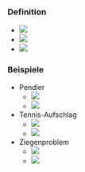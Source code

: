 ### Definition
+ ![](../../z_images/Pasted%20image%2020221111180739.png)
+ ![](../../z_images/Pasted%20image%2020221111181031.png)
+ ![](../../z_images/Pasted%20image%2020221111181043.png)

### Beispiele
+ Pendler
	+ ![](../../z_images/Pasted%20image%2020221111181245.png)
	+ ![](../../z_images/Pasted%20image%2020221111181617.png)
+ Tennis-Aufschlag
	+ ![](../../z_images/Pasted%20image%2020221111181817.png)
	+ ![](../../z_images/Pasted%20image%2020221111181950.png)
+ Ziegenproblem
	+ ![](../../z_images/Pasted%20image%2020221111182044.png)
	+ ![](../../z_images/Pasted%20image%2020221111182805.png)